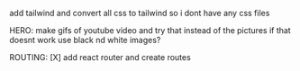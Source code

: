 add tailwind and convert all css to tailwind so i dont have any css files

HERO:
make gifs of youtube video and try that instead of the pictures
if that doesnt work use black nd white images?

ROUTING:
[X] add react router and create routes
